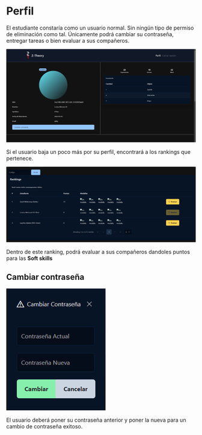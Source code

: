# Perfil

El estudiante constaría como un usuario normal. Sin ningún tipo de permiso de eliminación como tal. Únicamente podrá cambiar su contraseña, entregar tareas o bien evaluar a sus compañeros.

![Ejemplo de perfil del estudiante](../../images/student/profile/student_profile.png)

Si el usuario baja un poco más por su perfil, encontrará a los rankings que pertenece.

![Ranking de estudiante](../../images/student/profile/student_ranking.png)

Dentro de este ranking, podrá evaluar a sus compañeros dandoles puntos para las **Soft skills**

## Cambiar contraseña

![Cambio de contraseña del usuario](../../images/student/profile/student_change_password.png)

El usuario deberá poner su contraseña anterior y poner la nueva para un cambio de contraseña exitoso.
